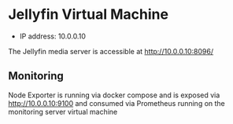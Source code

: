 # Jellyfin Virtual Machine

- IP address: 10.0.0.10

The Jellyfin media server is accessible at http://10.0.0.10:8096/

## Monitoring

Node Exporter is running via docker compose and is exposed via http://10.0.0.10:9100 and consumed via Prometheus running on the monitoring server virtual machine
